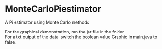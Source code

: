 # MonteCarloPiestimator
A Pi estimator using Monte Carlo methods

For the graphical demonstration, run the jar file in the folder.<br>
For a txt output of the data, switch the boolean value Graphic in main.java to false.
